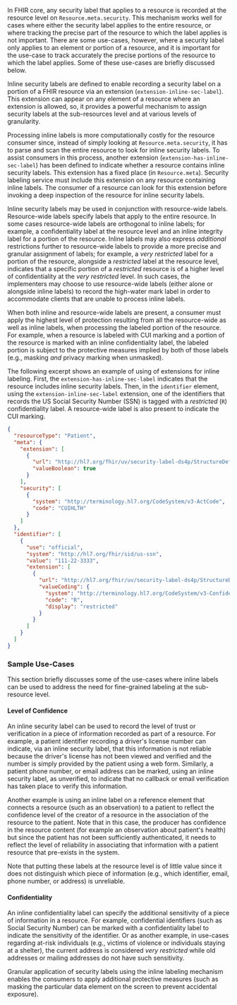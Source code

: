 In FHIR core, any security label that applies to a resource is recorded at the resource level on `Resource.meta.security`. This mechanism works well for cases where either the security label applies to the entire resource, or where tracking the precise part of the resource to which the label applies is not important.
There are some use-cases, however, where a security label only applies to an element or portion of a resource, and it is important for the use-case to track accurately the precise portions of the resource to which the label applies. Some of these use-cases are briefly discussed below.

Inline security labels are defined to enable recording a security label on a portion of a FHIR resource via an extension (`extension-inline-sec-label`). This extension can appear on any element of a resource where an extension is allowed, so, it provides a powerful mechanism to assign security labels at the sub-resources level and at various levels of granularity.

Processing inline labels is more computationally costly for the resource consumer since, instead of simply looking at `Resource.meta.security`, it has to parse and scan the entire resource to look for inline security labels. To assist consumers in this process, another extension (`extension-has-inline-sec-label`) has been defined to indicate whether a resource contains inline security labels. This extension has a fixed place (in `Resource.meta`). Security labeling service must include this extension on any resource containing inline labels. The consumer of a resource can look for this extension before invoking a deep inspection of the resource for inline security labels.

Inline security labels may be used in conjunction with resource-wide labels. Resource-wide labels specify labels that apply to the entire resource. In some cases resource-wide labels are orthogonal to inline labels; for example, a confidentiality label at the resource level and an inline integrity label for a portion of the resource. Inline labels may also express _additional_ restrictions further to resource-wide labels to provide a more precise and granular assignment of labels; for example, a _very restricted_ label for a portion of the resource, alongside a _restricted_ label at the resource level, indicates that a specific portion of a _restricted_ resource is of a higher level of confidentiality at the _very restricted_ level. In such cases, the implementers may choose to use resource-wide labels (either alone or alongside inline labels) to record the high-water mark label in order to accommodate clients that are unable to process inline labels.

When both inline and resource-wide labels are present, a consumer must apply the highest level of protection resulting from all the resource-wide as well as inline labels, when processing the labeled portion of the resource. For example, when a resource is labeled with CUI marking and a portion of the resource is marked with an inline confidentiality label, the labeled portion is subject to the protective measures implied by both of those labels (e.g., masking _and_ privacy marking when unmasked).

The following excerpt shows an example of using of extensions for inline labeling. First, the `extension-has-inline-sec-label` indicates that the resource includes inline security labels. Then, in the `identifier` element, using the `extension-inline-sec-label` extension, one of the identifiers that records the US Social Security Number (SSN) is tagged with a _restricted_ (`R`) confidentiality label. A resource-wide label is also present to indicate the CUI marking.

```json
{
  "resourceType": "Patient",
  "meta": {
    "extension": [
      {
        "url": "http://hl7.org/fhir/uv/security-label-ds4p/StructureDefinition/extension-has-inline-sec-label",
        "valueBoolean": true
      }
    ],
    "security": [
      {
        "system": "http://terminology.hl7.org/CodeSystem/v3-ActCode",
        "code": "CUIHLTH"
      }
    ]
  },
  "identifier": [
    {
      "use": "official",
      "system": "http://hl7.org/fhir/sid/us-ssn",
      "value": "111-22-3333",
      "extension": [
        {
          "url": "http://hl7.org/fhir/uv/security-label-ds4p/StructureDefinition/extension-inline-sec-label",
          "valueCoding": {
            "system": "http://terminology.hl7.org/CodeSystem/v3-Confidentiality",
            "code": "R",
            "display": "restricted"
          }
        }
      ]
    }
  ]
}
```

### Sample Use-Cases

This section briefly discusses some of the use-cases where inline labels can be used to address the need for fine-grained labeling at the sub-resource level.

#### Level of Confidence

An inline security label can be used to record the level of trust or verification in a piece of information recorded as part of a resource. For example, a patient identifier recording a driver's license number can indicate, via an inline security label, that this information is not reliable because the driver's license has not been viewed and verified and the number is simply provided by the patient using a web form. Similarly, a patient phone number, or email address can be marked, using an inline security label, as unverified, to indicate that no callback or email verification has taken place to verify this information.

Another example is using an inline label on a reference element that connects a resource (such as an observation) to a patient to reflect the confidence level of the creator of a resource in the association of the resource to the patient. Note that in this case, the producer has confidence in the resource content (for example an observation about patient's health) but since the patient has not been sufficiently authenticated, it needs to reflect the level of reliability in associating that information with a patient resource that pre-exists in the system.

Note that putting these labels at the resource level is of little value since it does not distinguish which piece of information (e.g., which identifier, email, phone number, or address) is unreliable.

#### Confidentiality

An inline confidentiality label can specify the additional sensitivity of a piece of information in a resource. For example, confidential identifiers (such as Social Security Number) can be marked with a confidentiality label to indicate the sensitivity of the identifier. Or as another example, in use-cases regarding at-risk individuals (e.g., victims of violence or individuals staying at a shelter), the current address is considered _very restricted_ while old addresses or mailing addresses do not have such sensitivity.

Granular application of security labels using the inline labeling mechanism enables the consumers to apply additional protective measures (such as masking the particular data element on the screen to prevent accidental exposure).
